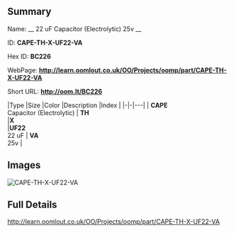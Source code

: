 

## Summary
 
Name: __ 22 uF Capacitor (Electrolytic) 25v __

ID: __CAPE-TH-X-UF22-VA__

Hex ID: __BC226__

WebPage: __http://learn.oomlout.co.uk/OO/Projects/oomp/part/CAPE-TH-X-UF22-VA__

Short URL: __http://oom.lt/BC226__


|Type   |Size   |Color   |Description   |Index   |
|-|-|---|
| __CAPE__ <br>Capacitor (Electrolytic)  | __TH__<br>   |__X__<br>    |__UF22__<br>22 uF    | __VA__<br> 25v |


## Images
![CAPE-TH-X-UF22-VA](http://oomlout.com/oomp-gen/parts/CAPE-TH-X-UF22-VA/CAPE-TH-X-UF22-VA_420.jpg)

## Full Details

 http://learn.oomlout.co.uk/OO/Projects/oomp/part/CAPE-TH-X-UF22-VA

